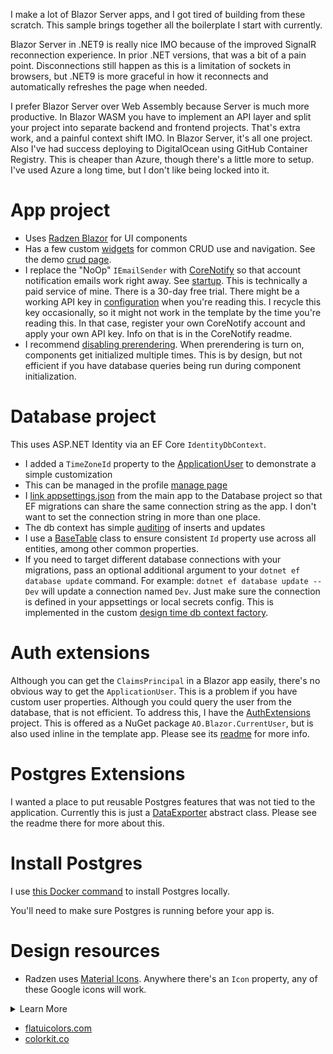 I make a lot of Blazor Server apps, and I got tired of building from these scratch. This sample brings together all the boilerplate I start with currently.

Blazor Server in .NET9 is really nice IMO because of the improved SignalR reconnection experience. In prior .NET versions, that was a bit of a pain point. Disconnections still happen as this is a limitation of sockets in browsers, but .NET9 is more graceful in how it reconnects and automatically refreshes the page when needed.

I prefer Blazor Server over Web Assembly because Server is much more productive. In Blazor WASM you have to implement an API layer and split your project into separate backend and frontend projects. That's extra work, and a painful context shift IMO. In Blazor Server, it's all one project. Also I've had success deploying to DigitalOcean using GitHub Container Registry. This is cheaper than Azure, though there's a little more to setup. I've used Azure a long time, but I don't like being locked into it.

# App project
- Uses [Radzen Blazor](https://blazor.radzen.com/) for UI components
- Has a few custom [widgets](https://github.com/adamfoneil/BlazorServerTemplate/tree/main/BlazorApp/Components/Widgets) for common CRUD use and navigation. See the demo [crud page](https://github.com/adamfoneil/BlazorServerTemplate/blob/main/BlazorApp/Components/Items/Page.razor).
- I replace the "NoOp" `IEmailSender` with [CoreNotify](https://github.com/adamfoneil/CoreNotify) so that account notification emails work right away. See [startup](https://github.com/adamfoneil/BlazorServerTemplate/blob/main/BlazorApp/Program.cs#L30). This is technically a paid service of mine. There is a 30-day free trial. There might be a working API key in [configuration](https://github.com/adamfoneil/BlazorServerTemplate/blob/main/BlazorApp/appsettings.Development.json#L3) when you're reading this. I recycle this key occasionally, so it might not work in the template by the time you're reading this. In that case, register your own CoreNotify account and apply your own API key. Info on that is in the CoreNotify readme.
- I recommend [disabling prerendering](https://github.com/adamfoneil/BlazorServerTemplate/blob/main/BlazorApp/Components/App.razor#L30). When prerendering is turn on, components get initialized multiple times. This is by design, but not efficient if you have database queries being run during component initialization.

# Database project
This uses ASP.NET Identity via an EF Core `IdentityDbContext`.
- I added a `TimeZoneId` property to the [ApplicationUser](https://github.com/adamfoneil/BlazorServerTemplate/blob/main/Database/ApplicationUser.cs) to demonstrate a simple customization
- This can be managed in the profile [manage page](https://github.com/adamfoneil/BlazorServerTemplate/blob/main/BlazorApp/Components/Account/Pages/Manage/Index.razor#L34)
- I [link appsettings.json](https://github.com/adamfoneil/BlazorServerTemplate/blob/main/Database/Database.csproj#L11) from the main app to the Database project so that EF migrations can share the same connection string as the app. I don't want to set the connection string in more than one place.
- The db context has simple [auditing](https://github.com/adamfoneil/BlazorServerTemplate/blob/main/Database/ApplicationDbContext.cs#L31) of inserts and updates
- I use a [BaseTable](https://github.com/adamfoneil/BlazorServerTemplate/blob/main/Database/Conventions/BaseTable.cs) class to ensure consistent `Id` property use across all entities, among other common properties.
- If you need to target different database connections with your migrations, pass an optional additional argument to your `dotnet ef database update` command. For example: `dotnet ef database update -- Dev` will update a connection named `Dev`. Just make sure the connection is defined in your appsettings or local secrets config. This is implemented in the custom [design time db context factory](https://github.com/adamfoneil/BlazorServerTemplate/blob/main/Database/ApplicationDbContext.cs#L66).

# Auth extensions
Although you can get the `ClaimsPrincipal` in a Blazor app easily, there's no obvious way to get the `ApplicationUser`. This is a problem if you have custom user properties. Although you could query the user from the database, that is not efficient. To address this, I have the [AuthExtensions](https://github.com/adamfoneil/BlazorServerTemplate/tree/main/AuthExtensions) project. This is offered as a NuGet package `AO.Blazor.CurrentUser`, but is also used inline in the template app. Please see its [readme](https://github.com/adamfoneil/BlazorServerTemplate/blob/main/AuthExtensions/readme.md) for more info.

# Postgres Extensions
I wanted a place to put reusable Postgres features that was not tied to the application. Currently this is just a [DataExporter](https://github.com/adamfoneil/BlazorServerTemplate/blob/main/PostgresExtensions/DataExporter.cs) abstract class. Please see the readme there for more about this.

# Install Postgres
I use [this Docker command](https://github.com/adamfoneil/BlazorServerTemplate/blob/main/postgres.txt) to install Postgres locally.

You'll need to make sure Postgres is running before your app is.

# Design resources
- Radzen uses [Material Icons](https://fonts.google.com/icons). Anywhere there's an `Icon` property, any of these Google icons will work.

<details>
  <summary>Learn More</summary>
  Click on the icon preview and use the icon `name` in your Radzen icon property setting.
  
  ![image](https://github.com/user-attachments/assets/ef2d9ab9-0fcd-4c39-b2dc-bf1ccbd2ad23)
</details>

- [flatuicolors.com](https://flatuicolors.com/)
- [colorkit.co](https://colorkit.co/)
